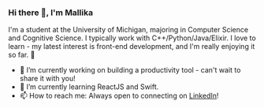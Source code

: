 ### Hi there 👋, I'm Mallika
I'm a student at the University of Michigan, majoring in Computer Science and Cognitive Science. I typically work with C++/Python/Java/Elixir. I love to learn - my latest interest is front-end development, and I'm really enjoying it so far. 🚀

- 🎯 I’m currently working on building a productivity tool - can't wait to share it with you!
- 🌱 I’m currently learning ReactJS and Swift.
- 📫 How to reach me: Always open to connecting on [LinkedIn](https://www.linkedin.com/in/mallikamiglani/)!


<!--
**mallikamiglani/mallikamiglani** is a ✨ _special_ ✨ repository because its `README.md` (this file) appears on your GitHub profile.

[<img src='https://cdn.jsdelivr.net/npm/simple-icons@3.0.1/icons/linkedin.svg' alt='linkedin' height='40'>](https://www.linkedin.com/in/mallikamiglani/)  

Here are some ideas to get you started:

- 🔭 I’m currently working on ...
- 🌱 I’m currently learning ...
- 👯 I’m looking to collaborate on ...
- 🤔 I’m looking for help with ...
- 💬 Ask me about ...
- 📫 How to reach me: ...
- 😄 Pronouns: ...
- ⚡ Fun fact: ...
-->
